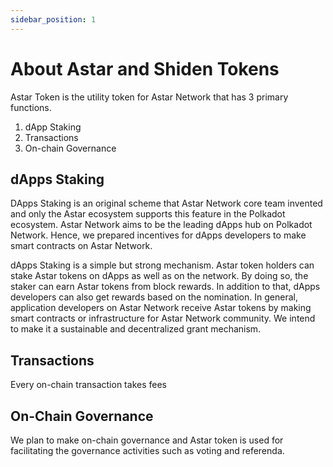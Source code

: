 ```yaml
---
sidebar_position: 1
---
```


# About Astar and Shiden Tokens

Astar Token is the utility token for Astar Network that has 3 primary functions.

1. dApp Staking
2. Transactions
3. On-chain Governance

## dApps Staking

DApps Staking is an original scheme that Astar Network core team invented and only the Astar ecosystem supports this feature in the Polkadot ecosystem. Astar Network aims to be the leading dApps hub on Polkadot Network. Hence, we prepared incentives for dApps developers to make smart contracts on Astar Network.

dApps Staking is a simple but strong mechanism. Astar token holders can stake Astar tokens on dApps as well as on the network. By doing so, the staker can earn Astar tokens from block rewards. In addition to that, dApps developers can also get rewards based on the nomination. In general, application developers on Astar Network receive Astar tokens by making smart contracts or infrastructure for Astar Network community. We intend to make it a  sustainable and decentralized grant mechanism.

## Transactions

Every on-chain transaction takes fees

## On-Chain Governance

We plan to make on-chain governance and Astar token is used for facilitating the governance activities such as voting and referenda.
